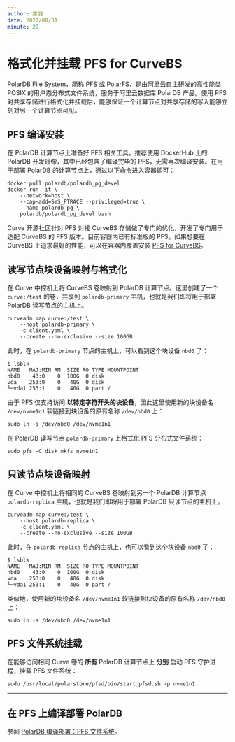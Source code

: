 ```yaml
---
author: 棠羽
date: 2022/08/31
minute: 20
---
```


# 格式化并挂载 PFS for CurveBS

<ArticleInfo :frontmatter=$frontmatter></ArticleInfo>

PolarDB File System，简称 PFS 或 PolarFS，是由阿里云自主研发的高性能类 POSIX 的用户态分布式文件系统，服务于阿里云数据库 PolarDB 产品。使用 PFS 对共享存储进行格式化并挂载后，能够保证一个计算节点对共享存储的写入能够立刻对另一个计算节点可见。

## PFS 编译安装

在 PolarDB 计算节点上准备好 PFS 相关工具。推荐使用 DockerHub 上的 PolarDB 开发镜像，其中已经包含了编译完毕的 PFS，无需再次编译安装。在用于部署 PolarDB 的计算节点上，通过以下命令进入容器即可：

```shell
docker pull polardb/polardb_pg_devel
docker run -it \
    --network=host \
    --cap-add=SYS_PTRACE --privileged=true \
    --name polardb_pg \
    polardb/polardb_pg_devel bash
```

Curve 开源社区针对 PFS 对接 CurveBS 存储做了专门的优化，开发了专门用于适配 CurveBS 的 PFS 版本。目前容器内已有标准版的 PFS。如果想要在 CurveBS 上追求最好的性能，可以在容器内覆盖安装 [PFS for CurveBS](https://github.com/opencurve/PolarDB-FileSystem)。

## 读写节点块设备映射与格式化

在 Curve 中控机上将 CurveBS 卷映射到 PolarDB 计算节点。这里创建了一个 `curve:/test` 的卷，共享到 `polardb-primary` 主机，也就是我们即将用于部署 PolarDB 读写节点的主机上。

```shell:no-line-numbers
curveadm map curve:/test \
    --host polardb-primary \
    -c client.yaml \
    --create --no-exclusive --size 100GB
```

此时，在 `polardb-primary` 节点的主机上，可以看到这个块设备 `nbd0` 了：

```shell:no-line-numbers
$ lsblk
NAME   MAJ:MIN RM  SIZE RO TYPE MOUNTPOINT
nbd0    43:0    0  100G  0 disk
vda    253:0    0   40G  0 disk
└─vda1 253:1    0   40G  0 part /
```

由于 PFS 仅支持访问 **以特定字符开头的块设备**，因此这里使用新的块设备名 `/dev/nvme1n1` 软链接到块设备的原有名称 `/dev/nbd0` 上：

```bash:no-line-numbers
sudo ln -s /dev/nbd0 /dev/nvme1n1
```

在 PolarDB 读写节点 `polardb-primary` 上格式化 PFS 分布式文件系统：

```bash:no-line-numbers
sudo pfs -C disk mkfs nvme1n1
```

## 只读节点块设备映射

在 Curve 中控机上将相同的 CurveBS 卷映射到另一个 PolarDB 计算节点 `polardb-replica` 主机，也就是我们即将用于部署 PolarDB 只读节点的主机上。

```shell:no-line-numbers
curveadm map curve:/test \
    --host polardb-replica \
    -c client.yaml \
    --create --no-exclusive --size 100GB
```

此时，在 `polardb-replica` 节点的主机上，也可以看到这个块设备 `nbd0` 了：

```shell:no-line-numbers
$ lsblk
NAME   MAJ:MIN RM  SIZE RO TYPE MOUNTPOINT
nbd0    43:0    0  100G  0 disk
vda    253:0    0   40G  0 disk
└─vda1 253:1    0   40G  0 part /
```

类似地，使用新的块设备名 `/dev/nvme1n1` 软链接到块设备的原有名称 `/dev/nbd0` 上：

```bash:no-line-numbers
sudo ln -s /dev/nbd0 /dev/nvme1n1
```

## PFS 文件系统挂载

在能够访问相同 Curve 卷的 **所有** PolarDB 计算节点上 **分别** 启动 PFS 守护进程，挂载 PFS 文件系统：

```bash:no-line-numbers
sudo /usr/local/polarstore/pfsd/bin/start_pfsd.sh -p nvme1n1
```

---

## 在 PFS 上编译部署 PolarDB

参阅 [PolarDB 编译部署：PFS 文件系统](./db-pfs.md)。
